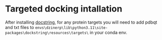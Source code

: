 # Targeted docking intallation

After installing [docstring](https://github.com/dockstring/dockstring), for any protein targets you will need to add pdbqt and txt files to 
```envs\dzinerp\lib\python3.11\site-packages\dockstring\resources\targets\``` in your conda env.

